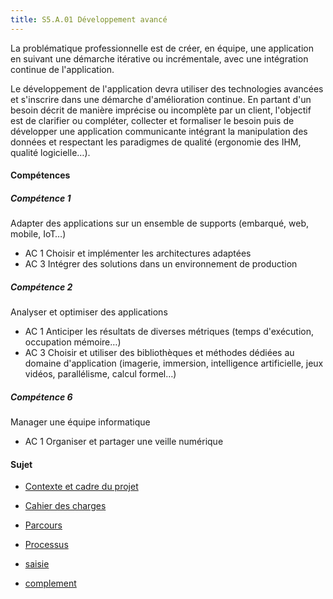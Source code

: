 ```yaml
---
title: S5.A.01 Développement avancé
---
```


La problématique professionnelle est de créer, en équipe, une application en suivant une démarche itérative ou incrémentale, avec une intégration continue de l'application.

Le développement de l'application devra utiliser des technologies avancées et s'inscrire dans une démarche d'amélioration continue. En partant d'un besoin décrit de manière imprécise ou incomplète par un client, l'objectif est de clarifier ou compléter, collecter et formaliser le besoin puis de développer une application communicante intégrant la manipulation des données et respectant les paradigmes de qualité (ergonomie des IHM, qualité logicielle…).

#### Compétences

##### Compétence 1

Adapter des applications sur un ensemble de supports (embarqué, web, mobile,
IoT…)

- AC 1 Choisir et implémenter les architectures adaptées
- AC 3 Intégrer des solutions dans un environnement de production

##### Compétence 2

Analyser et optimiser des applications

- AC 1 Anticiper les résultats de diverses métriques (temps d'exécution, occupation mémoire…)
- AC 3 Choisir et utiliser des bibliothèques et méthodes dédiées au domaine d'application (imagerie, immersion, intelligence artificielle, jeux vidéos, parallélisme, calcul formel…)

##### Compétence 6

Manager une équipe informatique

- AC 1 Organiser et partager une veille numérique

#### Sujet

- [Contexte et cadre du projet](contexte/index.html)

- [Cahier des charges](cdc/index.html)
- [Parcours](parcours/index.html)
- [Processus](processus/index.html)
- [saisie](saisie/index.html)
- [complement](complement/index.html)

